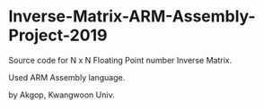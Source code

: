 # Inverse-Matrix-ARM-Assembly-Project-2019

Source code for N x N Floating Point number Inverse Matrix.

Used ARM Assembly language.

by Akgop, Kwangwoon Univ.
